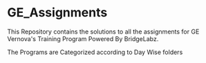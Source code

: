 ﻿# GE_Assignments

 This Repository contains the solutions to all the assignments for GE Vernova's Training Program Powered By BridgeLabz.
 
 The Programs are Categorized according to Day Wise folders
